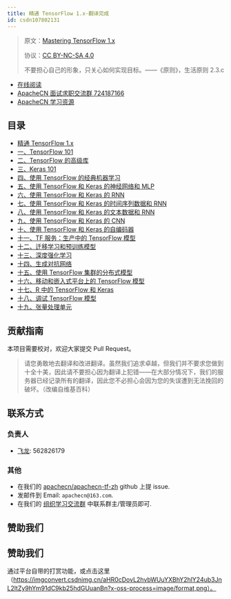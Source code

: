 ```yaml
---
title: 精通 TensorFlow 1.x·翻译完成
id: csdn107802131
---
```


> 原文：[Mastering TensorFlow 1.x](https://b-ok.global/book/3579940/7030da)
> 
> 协议：[CC BY-NC-SA 4.0](http://creativecommons.org/licenses/by-nc-sa/4.0/)
> 
> 不要担心自己的形象，只关心如何实现目标。——《原则》，生活原则 2.3.c

*   [在线阅读](https://dl.apachecn.org/)
*   [ApacheCN 面试求职交流群 724187166](https://jq.qq.com/?_wv=1027&k=54ujcL3)
*   [ApacheCN 学习资源](http://www.apachecn.org/)

## 目录

*   [精通 TensorFlow 1.x](https://github.com/apachecn/apachecn-dl-zh/blob/master/docs/mastering-tf-1x-zh/README.md)
*   [一、TensorFlow 101](https://github.com/apachecn/apachecn-dl-zh/blob/master/docs/mastering-tf-1x-zh/ch01.md)
*   [二、TensorFlow 的高级库](https://github.com/apachecn/apachecn-dl-zh/blob/master/docs/mastering-tf-1x-zh/ch02.md)
*   [三、Keras 101](https://github.com/apachecn/apachecn-dl-zh/blob/master/docs/mastering-tf-1x-zh/ch03.md)
*   [四、使用 TensorFlow 的经典机器学习](https://github.com/apachecn/apachecn-dl-zh/blob/master/docs/mastering-tf-1x-zh/ch04.md)
*   [五、使用 TensorFlow 和 Keras 的神经网络和 MLP](https://github.com/apachecn/apachecn-dl-zh/blob/master/docs/mastering-tf-1x-zh/ch05.md)
*   [六、使用 TensorFlow 和 Keras 的 RNN](https://github.com/apachecn/apachecn-dl-zh/blob/master/docs/mastering-tf-1x-zh/ch06.md)
*   [七、使用 TensorFlow 和 Keras 的时间序列数据和 RNN](https://github.com/apachecn/apachecn-dl-zh/blob/master/docs/mastering-tf-1x-zh/ch07.md)
*   [八、使用 TensorFlow 和 Keras 的文本数据和 RNN](https://github.com/apachecn/apachecn-dl-zh/blob/master/docs/mastering-tf-1x-zh/ch08.md)
*   [九、使用 TensorFlow 和 Keras 的 CNN](https://github.com/apachecn/apachecn-dl-zh/blob/master/docs/mastering-tf-1x-zh/ch09.md)
*   [十、使用 TensorFlow 和 Keras 的自编码器](https://github.com/apachecn/apachecn-dl-zh/blob/master/docs/mastering-tf-1x-zh/ch10.md)
*   [十一、TF 服务：生产中的 TensorFlow 模型](https://github.com/apachecn/apachecn-dl-zh/blob/master/docs/mastering-tf-1x-zh/ch11.md)
*   [十二、迁移学习和预训练模型](https://github.com/apachecn/apachecn-dl-zh/blob/master/docs/mastering-tf-1x-zh/ch12.md)
*   [十三、深度强化学习](https://github.com/apachecn/apachecn-dl-zh/blob/master/docs/mastering-tf-1x-zh/ch13.md)
*   [十四、生成对抗网络](https://github.com/apachecn/apachecn-dl-zh/blob/master/docs/mastering-tf-1x-zh/ch14.md)
*   [十五、使用 TensorFlow 集群的分布式模型](https://github.com/apachecn/apachecn-dl-zh/blob/master/docs/mastering-tf-1x-zh/ch15.md)
*   [十六、移动和嵌入式平台上的 TensorFlow 模型](https://github.com/apachecn/apachecn-dl-zh/blob/master/docs/mastering-tf-1x-zh/ch16.md)
*   [十七、R 中的 TensorFlow 和 Keras](https://github.com/apachecn/apachecn-dl-zh/blob/master/docs/mastering-tf-1x-zh/ch17.md)
*   [十八、调试 TensorFlow 模型](https://github.com/apachecn/apachecn-dl-zh/blob/master/docs/mastering-tf-1x-zh/ch18.md)
*   [十九、张量处理单元](https://github.com/apachecn/apachecn-dl-zh/blob/master/docs/mastering-tf-1x-zh/ch19.md)

## 贡献指南

本项目需要校对，欢迎大家提交 Pull Request。

> 请您勇敢地去翻译和改进翻译。虽然我们追求卓越，但我们并不要求您做到十全十美，因此请不要担心因为翻译上犯错——在大部分情况下，我们的服务器已经记录所有的翻译，因此您不必担心会因为您的失误遭到无法挽回的破坏。（改编自维基百科）

## 联系方式

### 负责人

*   [飞龙](https://github.com/wizardforcel): 562826179

### 其他

*   在我们的 [apachecn/apachecn-tf-zh](https://github.com/apachecn/apachecn-tf-zh) github 上提 issue.
*   发邮件到 Email: `apachecn@163.com`.
*   在我们的 [组织学习交流群](http://www.apachecn.org/organization/348.html) 中联系群主/管理员即可.

## 赞助我们

## 赞助我们

通过平台自带的打赏功能，或点击这里（https://imgconvert.csdnimg.cn/aHR0cDovL2hvbWUuYXBhY2hlY24ub3JnL2ltZy9hYm91dC9kb25hdGUuanBn?x-oss-process=image/format,png）。